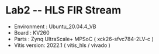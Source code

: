 # Lab2 -- HLS FIR Stream

* Environment : Ubuntu_20.04.4_VB
* Board : KV260
* Parts : Zynq UltraScale+ MPSoC ( xck26-sfvc784-2LV-c )
* Vitis version: 2022.1 ( vitis_hls / vivado )
